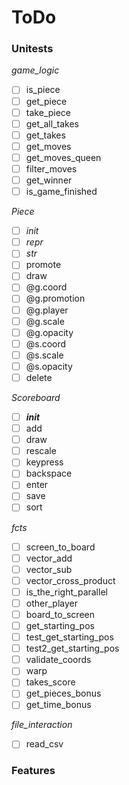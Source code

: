 # ToDo
### Unitests
*game_logic*
- [ ] is_piece
- [ ] get_piece
- [ ] take_piece
- [ ] get_all_takes
- [ ] get_takes
- [ ] get_moves
- [ ] get_moves_queen
- [ ] filter_moves
- [ ] get_winner
- [ ] is_game_finished

*Piece*
- [ ] *init*
- [ ] *repr*
- [ ] *str*
- [ ] promote
- [ ] draw
- [ ] @g.coord
- [ ] @g.promotion
- [ ] @g.player
- [ ] @g.scale
- [ ] @g.opacity
- [ ] @s.coord
- [ ] @s.scale
- [ ] @s.opacity
- [ ] delete  

*Scoreboard*
- [ ] *__init__*
- [ ] add
- [ ] draw
- [ ] rescale
- [ ] keypress
- [ ] backspace
- [ ] enter
- [ ] save
- [ ] sort  

*fcts*
- [ ] screen_to_board
- [ ] vector_add
- [ ] vector_sub
- [ ] vector_cross_product
- [ ] is_the_right_parallel
- [ ] other_player
- [ ] board_to_screen
- [ ] get_starting_pos
- [ ] test_get_starting_pos
- [ ] test2_get_starting_pos
- [ ] validate_coords
- [ ] warp
- [ ] takes_score
- [ ] get_pieces_bonus
- [ ] get_time_bonus  

*file_interaction*
- [ ] read_csv  

### Features
